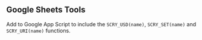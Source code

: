 ## Google Sheets Tools
Add to Google App Script to include the `SCRY_USD(name)`, `SCRY_SET(name)` and `SCRY_URI(name)` functions.

